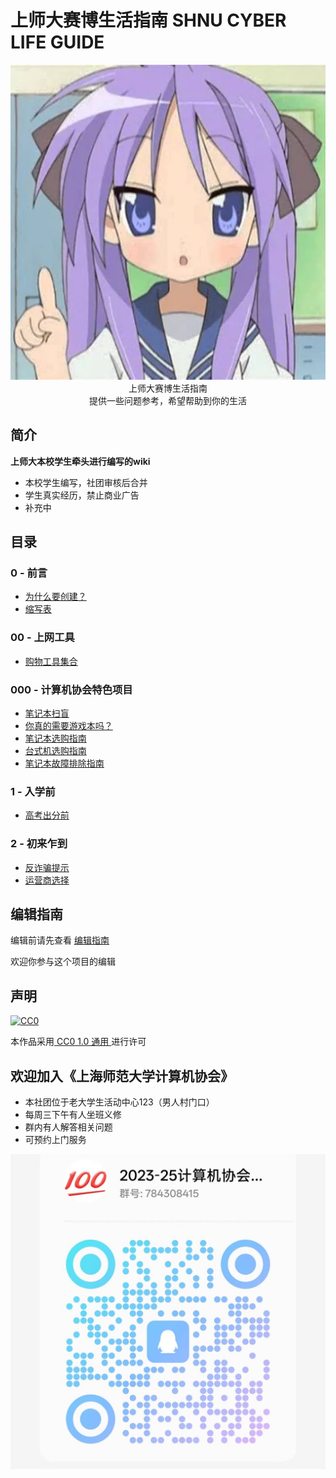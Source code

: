 # 上师大赛博生活指南 SHNU CYBER LIFE GUIDE

<p align="center">
  <img src="https://raw.githubusercontent.com/AsukaIIV/SHNU_CYBER_LIFE_GUIDE/refs/heads/master/assets/readme.webp"/>
  <br>上师大赛博生活指南
  <br>提供一些问题参考，希望帮助到你的生活
</p>

## 简介 
**上师大本校学生牵头进行编写的wiki**
 - 本校学生编写，社团审核后合并
 - 学生真实经历，禁止商业广告
 - 补充中

## 目录
### 0 - 前言
 - [为什么要创建？](/0%20-%20%20前言/为什么要创建？.md)
 - [缩写表](/0%20-%20%20前言/缩写表.md)

### 00 - 上网工具
- [购物工具集合](/00%20-%20上网工具/购物工具集合.md)

### 000 - 计算机协会特色项目
- [笔记本扫盲](/000%20-%20计算机协会特色/笔记本扫盲.md)
- [你真的需要游戏本吗？](/000%20-%20计算机协会特色/你真的需要游戏本吗.md)
- [笔记本选购指南](/000%20-%20计算机协会特色/笔记本选购指南.md)
- [台式机选购指南](/000%20-%20计算机协会特色/台式机选购指南.md)
- [笔记本故障排除指南](/000%20-%20计算机协会特色/笔记本故障排除指南.md)

### 1 - 入学前
- [高考出分前](/1%20-%20入学前/高考出分前.md)

### 2 - 初来乍到
- [反诈骗提示](/2%20-%20初来乍到/反诈骗提示.md)
- [运营商选择](/2%20-%20初来乍到/运营商选择.md)

## 编辑指南
  编辑前请先查看 [编辑指南](/0%20-%20%20前言/编辑格式示例.md)

  欢迎你参与这个项目的编辑

## 声明
[![CC0](https://mirrors.creativecommons.org/presskit/buttons/88x31/svg/cc-zero.svg)](https://creativecommons.org/publicdomain/zero/1.0/)

本作品采用[ CC0 1.0 通用 ](https://creativecommons.org/publicdomain/zero/1.0/deed.zh-hans) 进行许可

## 欢迎加入《上海师范大学计算机协会》
- 本社团位于老大学生活动中心123（男人村门口）
- 每周三下午有人坐班义修
- 群内有人解答相关问题
- 可预约上门服务

![入群二维码](/assets/入群二维码.jpg)

